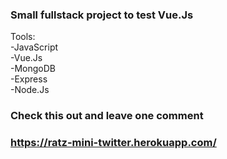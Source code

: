 ### Small fullstack project to test Vue.Js

Tools:    
  -JavaScript    
  -Vue.Js     
  -MongoDB    
  -Express    
  -Node.Js     
  
  ### Check this out and leave one comment      
  
  ### https://ratz-mini-twitter.herokuapp.com/
